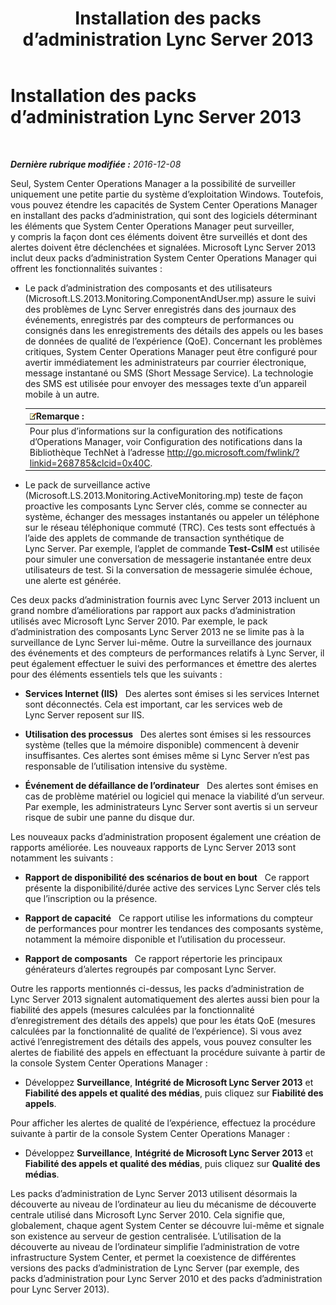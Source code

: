 ﻿---
title: Installation des packs d’administration Lync Server 2013
TOCTitle: Installation des packs d’administration Lync Server 2013
ms:assetid: b800d4ab-fdc8-4c72-a76a-b78932779fe3
ms:mtpsurl: https://technet.microsoft.com/fr-fr/library/JJ205202(v=OCS.15)
ms:contentKeyID: 49298645
ms.date: 12/10/2016
mtps_version: v=OCS.15
ms.translationtype: HT
---

# Installation des packs d’administration Lync Server 2013

 

_**Dernière rubrique modifiée :** 2016-12-08_

Seul, System Center Operations Manager a la possibilité de surveiller uniquement une petite partie du système d’exploitation Windows. Toutefois, vous pouvez étendre les capacités de System Center Operations Manager en installant des packs d’administration, qui sont des logiciels déterminant les éléments que System Center Operations Manager peut surveiller, y compris la façon dont ces éléments doivent être surveillés et dont des alertes doivent être déclenchées et signalées. Microsoft Lync Server 2013 inclut deux packs d’administration System Center Operations Manager qui offrent les fonctionnalités suivantes :

  - Le pack d’administration des composants et des utilisateurs (Microsoft.LS.2013.Monitoring.ComponentAndUser.mp) assure le suivi des problèmes de Lync Server enregistrés dans des journaux des événements, enregistrés par des compteurs de performances ou consignés dans les enregistrements des détails des appels ou les bases de données de qualité de l’expérience (QoE). Concernant les problèmes critiques, System Center Operations Manager peut être configuré pour avertir immédiatement les administrateurs par courrier électronique, message instantané ou SMS (Short Message Service). La technologie des SMS est utilisée pour envoyer des messages texte d’un appareil mobile à un autre.
    
    <table>
    <thead>
    <tr class="header">
    <th><img src="images/Gg398920.note(OCS.15).gif" title="note" alt="note" />Remarque :</th>
    </tr>
    </thead>
    <tbody>
    <tr class="odd">
    <td>Pour plus d’informations sur la configuration des notifications d’Operations Manager, voir Configuration des notifications dans la Bibliothèque TechNet à l’adresse <a href="http://go.microsoft.com/fwlink/?linkid=268785%26clcid=0x40c">http://go.microsoft.com/fwlink/?linkid=268785&amp;clcid=0x40C</a>.</td>
    </tr>
    </tbody>
    </table>


  - Le pack de surveillance active (Microsoft.LS.2013.Monitoring.ActiveMonitoring.mp) teste de façon proactive les composants Lync Server clés, comme se connecter au système, échanger des messages instantanés ou appeler un téléphone sur le réseau téléphonique commuté (TRC). Ces tests sont effectués à l’aide des applets de commande de transaction synthétique de Lync Server. Par exemple, l’applet de commande **Test-CsIM** est utilisée pour simuler une conversation de messagerie instantanée entre deux utilisateurs de test. Si la conversation de messagerie simulée échoue, une alerte est générée.

Ces deux packs d’administration fournis avec Lync Server 2013 incluent un grand nombre d’améliorations par rapport aux packs d’administration utilisés avec Microsoft Lync Server 2010. Par exemple, le pack d’administration des composants Lync Server 2013 ne se limite pas à la surveillance de Lync Server lui-même. Outre la surveillance des journaux des événements et des compteurs de performances relatifs à Lync Server, il peut également effectuer le suivi des performances et émettre des alertes pour des éléments essentiels tels que les suivants :

  - **Services Internet (IIS)**   Des alertes sont émises si les services Internet sont déconnectés. Cela est important, car les services web de Lync Server reposent sur IIS.

  - **Utilisation des processus**   Des alertes sont émises si les ressources système (telles que la mémoire disponible) commencent à devenir insuffisantes. Ces alertes sont émises même si Lync Server n’est pas responsable de l’utilisation intensive du système.

  - **Événement de défaillance de l’ordinateur**   Des alertes sont émises en cas de problème matériel ou logiciel qui menace la viabilité d’un serveur. Par exemple, les administrateurs Lync Server sont avertis si un serveur risque de subir une panne du disque dur.

Les nouveaux packs d’administration proposent également une création de rapports améliorée. Les nouveaux rapports de Lync Server 2013 sont notamment les suivants :

  - **Rapport de disponibilité des scénarios de bout en bout**   Ce rapport présente la disponibilité/durée active des services Lync Server clés tels que l’inscription ou la présence.

  - **Rapport de capacité**   Ce rapport utilise les informations du compteur de performances pour montrer les tendances des composants système, notamment la mémoire disponible et l’utilisation du processeur.

  - **Rapport de composants**   Ce rapport répertorie les principaux générateurs d’alertes regroupés par composant Lync Server.

Outre les rapports mentionnés ci-dessus, les packs d’administration de Lync Server 2013 signalent automatiquement des alertes aussi bien pour la fiabilité des appels (mesures calculées par la fonctionnalité d’enregistrement des détails des appels) que pour les états QoE (mesures calculées par la fonctionnalité de qualité de l’expérience). Si vous avez activé l’enregistrement des détails des appels, vous pouvez consulter les alertes de fiabilité des appels en effectuant la procédure suivante à partir de la console System Center Operations Manager :

  - Développez **Surveillance**, **Intégrité de Microsoft Lync Server 2013** et **Fiabilité des appels et qualité des médias**, puis cliquez sur **Fiabilité des appels**.

Pour afficher les alertes de qualité de l’expérience, effectuez la procédure suivante à partir de la console System Center Operations Manager :

  - Développez **Surveillance**, **Intégrité de Microsoft Lync Server 2013** et **Fiabilité des appels et qualité des médias**, puis cliquez sur **Qualité des médias**.

Les packs d’administration de Lync Server 2013 utilisent désormais la découverte au niveau de l’ordinateur au lieu du mécanisme de découverte centrale utilisé dans Microsoft Lync Server 2010. Cela signifie que, globalement, chaque agent System Center se découvre lui-même et signale son existence au serveur de gestion centralisée. L’utilisation de la découverte au niveau de l’ordinateur simplifie l’administration de votre infrastructure System Center, et permet la coexistence de différentes versions des packs d’administration de Lync Server (par exemple, des packs d’administration pour Lync Server 2010 et des packs d’administration pour Lync Server 2013).

